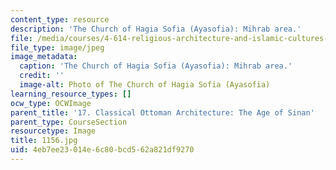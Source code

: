 ```yaml
---
content_type: resource
description: 'The Church of Hagia Sofia (Ayasofia): Mihrab area.'
file: /media/courses/4-614-religious-architecture-and-islamic-cultures-fall-2002/4eb7ee23014e6c80bcd562a821df9270_1156.jpg
file_type: image/jpeg
image_metadata:
  caption: 'The Church of Hagia Sofia (Ayasofia): Mihrab area.'
  credit: ''
  image-alt: Photo of The Church of Hagia Sofia (Ayasofia)
learning_resource_types: []
ocw_type: OCWImage
parent_title: '17. Classical Ottoman Architecture: The Age of Sinan'
parent_type: CourseSection
resourcetype: Image
title: 1156.jpg
uid: 4eb7ee23-014e-6c80-bcd5-62a821df9270
---
```

